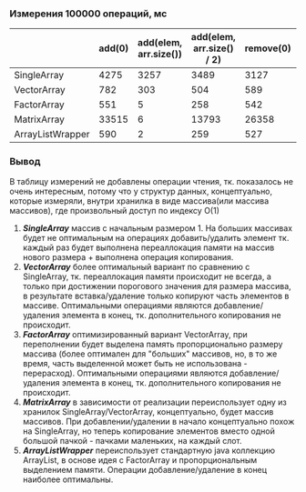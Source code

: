 ### Измерения 100000 операций, мс

|                  | add(0) | add(elem, arr.size()) | add(elem, arr.size() / 2) | remove(0) | remove(data.size() - 1) |
|------------------|--------|-----------------------|---------------------------|-----------|-------------------------|
| SingleArray      | 4275   | 3257                  | 3489                      | 3127      | 2132                    |
| VectorArray      | 782    | 303                   | 504                       | 589       | 7                       |
| FactorArray      | 551    | 5                     | 258                       | 542       | 5                       |
| MatrixArray      | 33515  | 6                     | 13793                     | 26358     | 10                      |
| ArrayListWrapper | 590    | 2                     | 259                       | 527       | 2                       |

### Вывод
В таблицу измерений не добавлены операции чтения, тк. показалось не очень интересным, потому что у структур данных, концептуально, которые измеряли, внутри хранилка в виде массива(или массива массивов), где произвольный доступ по индексу O(1)

1. ***SingleArray*** массив с начальным размером 1. На больших массивах будет не оптимальным на операциях добавить/удалить элемент тк. каждый раз будет выполнена переаллокация памяти на массив нового размера + выполнена операция копирования.
2. ***VectorArray*** более оптимальный вариант по сравнению с SingleArray, тк. переаллокация памяти происходит не всегда, а только при достижении порогового значения для размера массива, в результате вставка/удаление только копируют часть элементов в массиве. Оптимальными операциями являются добавление/удаления элемента в конец, тк. дополнительного копирования не происходит.
3. ***FactorArray*** оптимизированный вариант VectorArray, при переполнении будет выделена память пропорционально размеру массива (более оптимален для "больших" массивов, но, в то же время, часть выделенной может быть не использована - перерасход). Оптимальными операциями являются добавление/удаления элемента в конец, тк. дополнительного копирования не происходит.
4. ***MatrixArray*** в зависимости от реализации переиспользует одну из хранилок SingleArray/VectorArray, концептуально, будет массив массивов. При добавлении/удалении в начало концептуально похож на SingleArray, но теперь копирование элементов вместо одной большой пачкой - пачками маленьких, на каждый слот.
5. ***ArrayListWrapper*** переиспользует стандартную java коллекцию ArrayList, в основе идея с FactorArray и пропорциональным выделением памяти. Операции добавление/удаление в конец наиболее оптимальны.

